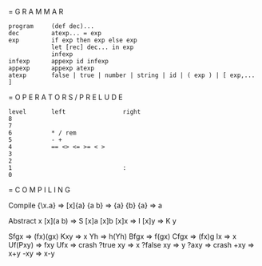 = G R A M M A R

```
program     (def dec)...
dec         atexp... = exp
exp         if exp then exp else exp
            let [rec] dec... in exp
            infexp
infexp      appexp id infexp
appexp      appexp atexp
atexp       false | true | number | string | id | ( exp ) | [ exp,... ]
```

= O P E R A T O R S / P R E L U D E
```
level       left                right
8
7
6           * / rem
5           - +
4           == <> <= >= < >
3
2           
1                               :
0           
```

= C O M P I L I N G

Compile
{\x.a}      => [x]{a}
{a b}       => {a} {b}
{a}         => a

Abstract x
[x](a b)    => S [x]a [x]b
[x]x        => I
[x]y        => K y

Sfgx    => (fx)(gx)
Kxy     => x
Yh      => h(Yh)
Bfgx    => f(gx)
Cfgx    => (fx)g
Ix      => x
Uf(Pxy) => fxy
Ufx     => crash
?true xy => x
?false xy => y
?axy    => crash
+xy     => x+y
-xy     => x-y